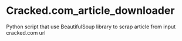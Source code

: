 Cracked.com_article_downloader
==============================

Python script that use BeautifulSoup library to scrap article from input cracked.com url
